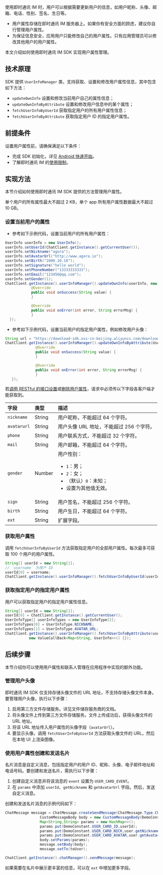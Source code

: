 使用即时通讯 IM 时，用户可以根据需要更新用户的信息，如用户昵称、头像、邮箱、电话、性别、签名、生日等。

- 用户属性存储在即时通讯 IM 服务器上。如果你有安全方面的顾虑，建议你自行管理用户属性。
- 为保证信息安全，应用用户只能修改自己的用户属性。只有应用管理员可以修改其他用户的用户属性。

本文介绍如何使用即时通讯 IM SDK 实现用户属性管理。

## 技术原理

SDK 提供 `UserInfoManager` 类，支持获取、设置和修改用户属性信息，其中包含如下方法：

- `updateOwnInfo` 设置和修改当前用户自己的属性信息；
- `updateOwnInfoByAttribute` 设置和修改用户信息中的某个属性；
- `fetchUserInfoByUserId` 获取指定用户的所有用户属性信息；
- `fetchUserInfoByAttribute` 获取指定用户 ID 的指定用户属性。

## 前提条件

设置用户属性前，请确保满足以下条件：

- 完成 SDK 初始化，详见 [Android 快速开始](./agora_chat_get_started_android)。
- 了解即时通讯 IM 的[使用限制](./agora_chat_limitation)。

## 实现方法

本节介绍如何使用即时通讯 IM SDK 提供的方法管理用户属性。

<div class="alert note">单个用户的所有属性最大不超过 2 KB，单个 app 所有用户属性数据最大不超过 10 GB。</div>

### 设置当前用户的属性

- 参考如下示例代码，设置当前用户的所有用户属性：

```java
UserInfo userInfo = new UserInfo();
userInfo.setUserId(ChatClient.getInstance().getCurrentUser());
userInfo.setNickname("agora");
userInfo.setAvatarUrl("http://www.agora.io");
userInfo.setBirth("2000.10.10");
userInfo.setSignature("hello world");
userInfo.setPhoneNumber("13333333333");
userInfo.setEmail("123456@qq.com");
userInfo.setGender(1);
ChatClient.getInstance().userInfoManager().updateOwnInfo(userInfo, new ValueCallBack<String>() {
            @Override
            public void onSuccess(String value) {
            }

            @Override
            public void onError(int error, String errorMsg) {
            }
  });
```

- 参考如下示例代码，设置当前用户的指定用户属性，例如修改用户头像：

```java
String url = "https://download-sdk.oss-cn-beijing.aliyuncs.com/downloads/IMDemo/avatar/Image1.png";
ChatClient.getInstance().userInfoManager().updateOwnInfoByAttribute(UserInfoType.AVATAR_URL, url, new ValueCallBack<String>() {
              @Override
              public void onSuccess(String value) {
              }

              @Override
              public void onError(int error, String errorMsg) {
              }
   });
```

若[调用 RESTful 的接口设置](./agora_chat_restful_user_attributes#设置用户属性)或[删除用户属性](./agora_chat_restful_user_attributes#删除用户属性)，请求中必须传以下字段各客户端才能获取到。

| 字段        | 类型   | 描述                                                         |
| :---------- | :----- | :----------------------------------------------------------- |
| `nickname`  | String | 用户昵称，不能超过 64 个字符。                                 |
| `avatarurl` | String | 用户头像 URL 地址，不能超过 256 个字符。                       |
| `phone`     | String | 用户联系方式，不能超过 32 个字符。                             |
| `mail`      | String | 用户邮箱，不能超过 64 个字符。                                 |
| `gender`    | Number | 用户性别：<ul><li> `1`：男；</li><li>`2`：女；</li><li>（默认）`0`：未知；</li><li>设置为其他值无效。</li></ul>|
| `sign`      | String | 用户签名，不能超过 256 个字符。                                |
| `birth`     | String | 用户生日，不能超过 64 个字符。                                 |
| `ext`       | String | 扩展字段。                                                   |

### 获取用户属性

调用 `fetchUserInfoByUserId` 方法获取指定用户的全部用户属性。每次最多可获取 100 个用户的用户属性。

```java
String[] userId = new String[1];
// `username` 为用户 ID
userId[0] = username;
ChatClient.getInstance().userInfoManager().fetchUserInfoByUserId(userId, new ValueCallBack<Map<String, UserInfo>>() {});
```

### 获取指定用户的指定用户属性

用户可以获取指定用户的指定用户属性信息。

```java
String[] userId = new String[1];
userId[0] = ChatClient.getInstance().getCurrentUser();
UserInfoType[] userInfoTypes = new UserInfoType[2];
userInfoTypes[0] = UserInfoType.NICKNAME;
userInfoTypes[1] = UserInfoType.AVATAR_URL;
ChatClient.getInstance().userInfoManager().fetchUserInfoByAttribute(userId, userInfoTypes,
           new ValueCallBack<Map<String, UserInfo>>() {});
```

## 后续步骤

本节介绍你可以使用用户属性和联系人管理在应用程序中实现的额外功能。

### 管理用户头像

即时通讯 IM SDK 仅支持存储头像文件的 URL 地址，不支持存储头像文件本身。要管理用户头像，执行以下步骤：

1. 启用第三方文件存储服务。详见文件储存服务商的文档。
2. 将头像文件上传到第三方文件存储服务。文件上传成功后，获得头像文件的 URL 地址。
3. 将该 URL 地址传入用户属性的头像字段（`avatarUrl`）。
4. 要显示头像，调用 `fetchUserInfoByUserId` 方法获取头像文件的 URL，然后在本地 UI 上渲染图像。

### 使用用户属性创建和发送名片

名片消息是自定义消息，包括指定用户的用户 ID、昵称、头像、电子邮件地址和电话号码。要创建和发送名片，需执行以下步骤：

1. 创建自定义消息并将该消息的 `event` 设置为 `USER_CARD_EVENT`。
2. 在 `params` 中添加 `userId`、`getNickname` 和 `getAvatarUrl` 字段。然后，发送自定义消息。

创建和发送名片消息的示例代码如下：

```java
ChatMessage message = ChatMessage.createSendMessage(ChatMessage.Type.CUSTOM);
                CustomMessageBody body = new CustomMessageBody(DemoConstant.USER_CARD_EVENT);
                Map<String,String> params = new HashMap<>();
                params.put(DemoConstant.USER_CARD_ID,userId);
                params.put(DemoConstant.USER_CARD_NICK,user.getNickname());
                params.put(DemoConstant.USER_CARD_AVATAR,user.getAvatarUrl());
                body.setParams(params);
                message.setBody(body);
                message.setTo(toUser);

ChatClient.getInstance().chatManager().sendMessage(message);
```

如果需要在名片中展示更丰富的信息，可以在 `ext` 中增加更多字段。